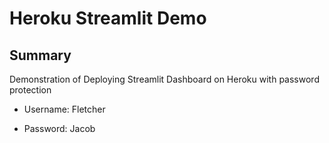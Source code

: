 # Heroku Streamlit Demo
## Summary 

Demonstration of Deploying Streamlit Dashboard on Heroku with password protection

- Username: Fletcher

- Password: Jacob
